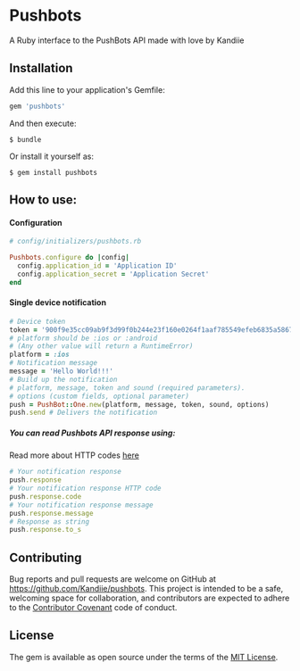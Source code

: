 # Pushbots

A Ruby interface to the PushBots API made with love by Kandiie

## Installation

Add this line to your application's Gemfile:

```ruby
gem 'pushbots'
```

And then execute:

    $ bundle

Or install it yourself as:

    $ gem install pushbots


## How to use:
#### Configuration
```ruby
# config/initializers/pushbots.rb

Pushbots.configure do |config|
  config.application_id = 'Application ID'
  config.application_secret = 'Application Secret'
end
```
#### Single device notification
```ruby
# Device token
token = '900f9e35cc09ab9f3d99f0b244e23f160e0264f1aaf785549efeb6835a586710'
# platform should be :ios or :android  
# (Any other value will return a RuntimeError)
platform = :ios
# Notification message
message = 'Hello World!!!'
# Build up the notification
# platform, message, token and sound (required parameters).
# options (custom fields, optional parameter)
push = PushBot::One.new(platform, message, token, sound, options)
push.send # Delivers the notification
```
##### You can read Pushbots API response using:  
Read more about HTTP codes [here](https://en.wikipedia.org/wiki/List_of_HTTP_status_codes)
```ruby
# Your notification response
push.response
# Your notification response HTTP code
push.response.code
# Your notification response message
push.response.message
# Response as string
push.response.to_s
```

## Contributing

Bug reports and pull requests are welcome on GitHub at https://github.com/Kandiie/pushbots. This project is intended to be a safe, welcoming space for collaboration, and contributors are expected to adhere to the [Contributor Covenant](http://contributor-covenant.org) code of conduct.

## License

The gem is available as open source under the terms of the [MIT License](http://opensource.org/licenses/MIT).
